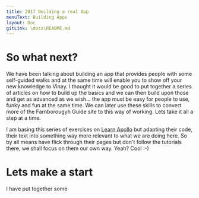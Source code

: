 ```yaml
---
title: 2017 Building a real App
menuText: Building Apps
layout: Doc
gitLink: \docs\README.md
---
```


# So what next?

We have been talking about building an app that provides people with some self-guided walks and at the same time will enable you to show off your new knowledge to Vinay. I thought it would be good to put together a series of articles on how to build up the basics and we can then build upon those and get as advanced as we wish... the app must be easy for people to use, funky and fun at the same time. We can later use these skills to convert more of the Farnborougyh Guide site to this way of working. Lets take it all a step at a time.

I am basing this series of exercises on [Learn Apollo](https://www.learnapollo.com) but adapting their code, their text into something way more relevant to what we are doing here. So by all means have flick through their pages but don't follow the tutorials there, we shall focus on them our own way. Yeah? Cool :-)

# Lets make a start

I have put together some 

